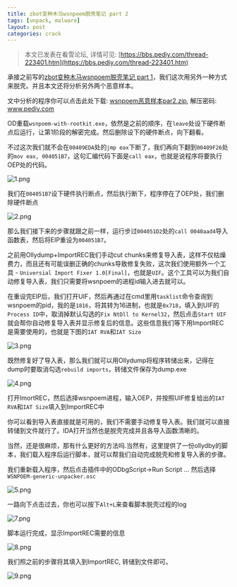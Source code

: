 ```yaml
---
title: zbot变种木马wsnpoem脱壳笔记 part 2
tags: [unpack, malware]
layout: post
categories: crack
---
```


> 本文已发表在看雪论坛, 详情可见: [https://bbs.pediy.com/thread-223401.htm](https://bbs.pediy.com/thread-223401.htm)

承接之前写的[zbot变种木马wsnpoem脱壳笔记 part 1](http://vancir.com/2017/12/19/wsnpoem-unack-one)，我们这次用另外一种方式来脱壳。并且本文还将分析另外两个恶意样本。

文中分析的程序你可以点击此处下载: [wsnpoem恶意样本par2.zip](http://od7mpc53s.bkt.clouddn.com/wsnpoem%E6%81%B6%E6%84%8F%E6%A0%B7%E6%9C%ACpart2.zip), 解压密码: www.pediy.com

OD重载`wsnpoem-with-rootkit.exe`，依然是之前的顺序，在`leave`处设下硬件断点后运行，让第1阶段的解密完成。然后删除设下的硬件断点，向下翻看。

不过这次我们就不会在`00409EDA`处的`jmp eax`下断了，我们再向下翻到`00409F26`处的`mov eax, 004051B7`，这句汇编代码下面是`call eax`，也就是说程序将要执行OEP处的代码。

![1.png](https://bbs.pediy.com/upload/attach/201712/722644_293sajegk0nty8q.jpg)

我们在`004051B7`设下硬件执行断点，然后执行断下，程序停在了OEP处，我们删除硬件断点

![2.png](https://bbs.pediy.com/upload/attach/201712/722644_5yn8m5tplxxrslg.jpg)

那么我们接下来的步骤就跟之前一样，运行步过`004051D2`处的`call 0040aad4`导入函数表，然后将EIP重设为`004051B7`。

之前用Ollydump+ImportREC我们手动cut chunks来修复导入表，这样不仅枯燥费力，而且还有可能误删正确的chunks导致修复失败，这次我们使用额外一个工具 - `Universial Import Fixer 1.0[Final]`，也就是`UIF`。这个工具可以为我们自动修复导入表，我们只需要将wsnpoem的进程id输入进去就可以。

在重设完EIP后，我们打开UIF，然后再通过在cmd里用`tasklist`命令查询到wsnpoem的pid，我的是`1816`，将其转为16进制，也就是`0x718`，填入到UIF的`Process ID`中，取消掉默认勾选的`Fix NtDll to Kernel32`，然后点击`Start UIF`就会帮你自动修复导入表并显示修复后的信息。这些信息我们等下用ImportREC是需要使用的，也就是下图的`IAT RVA`和`IAT Size`

![3.png](https://bbs.pediy.com/upload/attach/201712/722644_btjtwvp8rp1y074.jpg)

既然修复好了导入表，那么我们就可以用Ollydump将程序转储出来，记得在dump时要取消勾选`rebuild imports`，转储文件保存为dump.exe

![4.png](https://bbs.pediy.com/upload/attach/201712/722644_ondh0kf79s01zyz.jpg)

打开ImortREC，然后选择wsnpoem进程，输入OEP，并按照UIF修复给出的`IAT RVA`和`IAT Size`填入到ImportREC中

你可以看到导入表直接就是可用的，我们不需要手动修复导入表。我们就可以直接转储到文件就行了。IDA打开当然也是脱壳完成并且各导入函数清晰的。

当然，还是很麻烦，那有什么更好的方法吗.当然有，这里提供了一份ollydby的脚本，我们载入程序后运行脚本，就可以帮我们自动完成脱壳和修复导入表的步骤。

我们重新载入程序，然后点击插件中的ODbgScript->Run Script ... 然后选择`WSNPOEM-generic-unpacker.osc`

![5.png](https://bbs.pediy.com/upload/attach/201712/722644_576893isl4bzdqu.jpg)

一路向下点击过去，你也可以按下`Alt+L`来查看脚本脱壳过程的log

![7.png](https://bbs.pediy.com/upload/attach/201712/722644_b4iib9nf9huxiks.jpg)

脚本运行完成，显示ImportREC需要的信息

![8.png](https://bbs.pediy.com/upload/attach/201712/722644_ncagp9fmcryzpkj.jpg)

我们照之前的步骤将其填入到ImportREC, 转储到文件即可。

![9.png](https://bbs.pediy.com/upload/attach/201712/722644_enq628tp3i6twmz.jpg)

